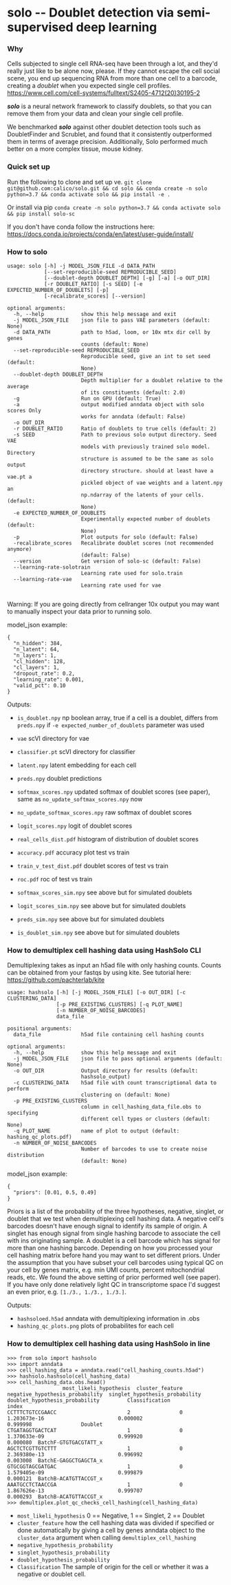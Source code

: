 # solo -- Doublet detection via semi-supervised deep learning
### Why
Cells subjected to single cell RNA-seq have been through a lot, and they'd really just like to be alone now, please. If they cannot escape the cell social scene, you end up sequencing RNA from more than one cell to a barcode, creating a *doublet* when you expected single cell profiles. https://www.cell.com/cell-systems/fulltext/S2405-4712(20)30195-2

**_solo_** is a neural network framework to classify doublets, so that you can remove them from your data and clean your single cell profile.

We benchmarked **_solo_** against other doublet detection tools such as DoubletFinder and Scrublet, and found that it consistently outperformed them in terms of average precision. Additionally, Solo performed much better on a more complex tissue, mouse kidney. 

### Quick set up
Run the following to clone and set up ve.
`git clone git@github.com:calico/solo.git && cd solo && conda create -n solo python=3.7 && conda activate solo && pip install -e .`

Or install via pip
`conda create -n solo python=3.7 && conda activate solo && pip install solo-sc`

If you don't have conda follow the instructions here: https://docs.conda.io/projects/conda/en/latest/user-guide/install/

### How to solo
```
usage: solo [-h] -j MODEL_JSON_FILE -d DATA_PATH
            [--set-reproducible-seed REPRODUCIBLE_SEED]
            [--doublet-depth DOUBLET_DEPTH] [-g] [-a] [-o OUT_DIR]
            [-r DOUBLET_RATIO] [-s SEED] [-e EXPECTED_NUMBER_OF_DOUBLETS] [-p]
            [-recalibrate_scores] [--version]

optional arguments:
  -h, --help            show this help message and exit
  -j MODEL_JSON_FILE    json file to pass VAE parameters (default: None)
  -d DATA_PATH          path to h5ad, loom, or 10x mtx dir cell by genes
                        counts (default: None)
  --set-reproducible-seed REPRODUCIBLE_SEED
                        Reproducible seed, give an int to set seed (default:
                        None)
  --doublet-depth DOUBLET_DEPTH
                        Depth multiplier for a doublet relative to the average
                        of its constituents (default: 2.0)
  -g                    Run on GPU (default: True)
  -a                    output modified anndata object with solo scores Only
                        works for anndata (default: False)
  -o OUT_DIR
  -r DOUBLET_RATIO      Ratio of doublets to true cells (default: 2)
  -s SEED               Path to previous solo output directory. Seed VAE
                        models with previously trained solo model. Directory
                        structure is assumed to be the same as solo output
                        directory structure. should at least have a vae.pt a
                        pickled object of vae weights and a latent.npy an
                        np.ndarray of the latents of your cells. (default:
                        None)
  -e EXPECTED_NUMBER_OF_DOUBLETS
                        Experimentally expected number of doublets (default:
                        None)
  -p                    Plot outputs for solo (default: False)
  -recalibrate_scores   Recalibrate doublet scores (not recommended anymore)
                        (default: False)
  --version             Get version of solo-sc (default: False)
  --learning-rate-solotrain             
                        Learning rate used for solo.train
  --learning-rate-vae             
                        Learning rate used for vae
                        
```

Warning: If you are going directly from cellranger 10x output you may want to manually inspect your data prior to running solo.

model_json example:
```
{
  "n_hidden": 384,
  "n_latent": 64,
  "n_layers": 1,
  "cl_hidden": 128,
  "cl_layers": 1,
  "dropout_rate": 0.2,
  "learning_rate": 0.001,
  "valid_pct": 0.10
}
```

Outputs:
* `is_doublet.npy`  np boolean array, true if a cell is a doublet, differs from `preds.npy` if `-e expected_number_of_doublets` parameter was used
* `vae` scVI directory for vae
* `classifier.pt` scVI directory for classifier
* `latent.npy` latent embedding for each cell             
* `preds.npy` doublet predictions
* `softmax_scores.npy` updated softmax of doublet scores (see paper), same as `no_update_softmax_scores.npy` now
* `no_update_softmax_scores.npy` raw softmax of doublet scores

* `logit_scores.npy`	logit of doublet scores
* `real_cells_dist.pdf` histogram of distribution of doublet scores
*  `accuracy.pdf` accuracy plot test vs train
*  `train_v_test_dist.pdf` doublet scores of test vs train
*  `roc.pdf`	roc of test vs train
*  `softmax_scores_sim.npy` see above but for simulated doublets
*  `logit_scores_sim.npy` see above but for simulated doublets
*  `preds_sim.npy`	see above but for simulated doublets
*  `is_doublet_sim.npy` see above but for simulated doublets


### How to demultiplex cell hashing data using HashSolo CLI

Demultiplexing takes as input an h5ad file with only hashing counts. Counts can be obtained from your fastqs by using kite. See tutorial here: https://github.com/pachterlab/kite

```
usage: hashsolo [-h] [-j MODEL_JSON_FILE] [-o OUT_DIR] [-c CLUSTERING_DATA]
                [-p PRE_EXISTING_CLUSTERS] [-q PLOT_NAME]
                [-n NUMBER_OF_NOISE_BARCODES]
                data_file

positional arguments:
  data_file             h5ad file containing cell hashing counts

optional arguments:
  -h, --help            show this help message and exit
  -j MODEL_JSON_FILE    json file to pass optional arguments (default: None)
  -o OUT_DIR            Output directory for results (default:
                        hashsolo_output)
  -c CLUSTERING_DATA    h5ad file with count transcriptional data to perform
                        clustering on (default: None)
  -p PRE_EXISTING_CLUSTERS
                        column in cell_hashing_data_file.obs to specifying
                        different cell types or clusters (default: None)
  -q PLOT_NAME          name of plot to output (default: hashing_qc_plots.pdf)
  -n NUMBER_OF_NOISE_BARCODES
                        Number of barcodes to use to create noise distribution
                        (default: None)
```

model_json example:
```
{
  "priors": [0.01, 0.5, 0.49]
}
```

Priors is a list of the probability of the three hypotheses, negative, singlet,
or doublet that we test when demultiplexing cell hashing data. A negative cell's barcodes
doesn't have enough signal to identify its sample of origin. A singlet has
enough signal from single hashing barcode to associate the cell with ins
originating sample. A doublet is a cell barcode which has signal for more than one hashing barcode.
Depending on how you processed your cell hashing matrix before hand you may
want to set different priors. Under the assumption that you have subset your cell
barcodes using typical QC on your cell by genes matrix, e.g. min UMI counts,
percent mitochondrial reads, etc. We found the above setting of prior performed
well (see paper). If you have only done relatively light QC in transcriptome space
 I'd suggest an even prior, e.g. `[1./3., 1./3., 1./3.]`.


Outputs:
*  `hashsoloed.h5ad` anndata with demultiplexing information in .obs
*  `hashing_qc_plots.png` plots of probabilites for each cell


### How to demultiplex cell hashing data using HashSolo in line

```
>>> from solo import hashsolo
>>> import anndata
>>> cell_hashing_data = anndata.read("cell_hashing_counts.h5ad")
>>> hashsolo.hashsolo(cell_hashing_data)
>>> cell_hashing_data.obs.head()
                  most_likeli_hypothesis  cluster_feature  negative_hypothesis_probability  singlet_hypothesis_probability  doublet_hypothesis_probability         Classification
index                                                                                                                                                                            
CCTTTCTGTCCGAACC                       2                0                     1.203673e-16                        0.000002                        0.999998                Doublet
CTGATAGGTGACTCAT                       1                0                     1.370633e-09                        0.999920                        0.000080  BatchF-GTGTGACGTATT_x
AGCTCTCGTTGTCTTT                       1                0                     2.369380e-13                        0.996992                        0.003008  BatchE-GAGGCTGAGCTA_x
GTGCGGTAGCGATGAC                       1                0                     1.579405e-09                        0.999879                        0.000121  BatchB-ACATGTTACCGT_x
AAATGCCTCTAACCGA                       1                0                     1.867626e-13                        0.999707                        0.000293  BatchB-ACATGTTACCGT_x
>>> demultiplex.plot_qc_checks_cell_hashing(cell_hashing_data)
```


* `most_likeli_hypothesis` 0 == Negative, 1 == Singlet, 2 == Doublet
* `cluster_feature` how the cell hashing data was divided if specified or done automatically by giving a cell by genes anndata object to the `cluster_data` argument when calling `demultiplex_cell_hashing`
* `negative_hypothesis_probability`  
* `singlet_hypothesis_probability`  
* `doublet_hypothesis_probability`         
* `Classification` The sample of origin for the cell or whether it was a negative or doublet cell.
